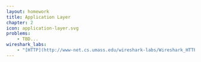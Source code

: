 ```yaml
---
layout: homework
title: Application Layer
chapter: 2
icon: application-layer.svg
problems:
    - TBD...
wireshark_labs:
    - "[HTTP](http://www-net.cs.umass.edu/wireshark-labs/Wireshark_HTTP_v8.0.pdf)"
---
```



